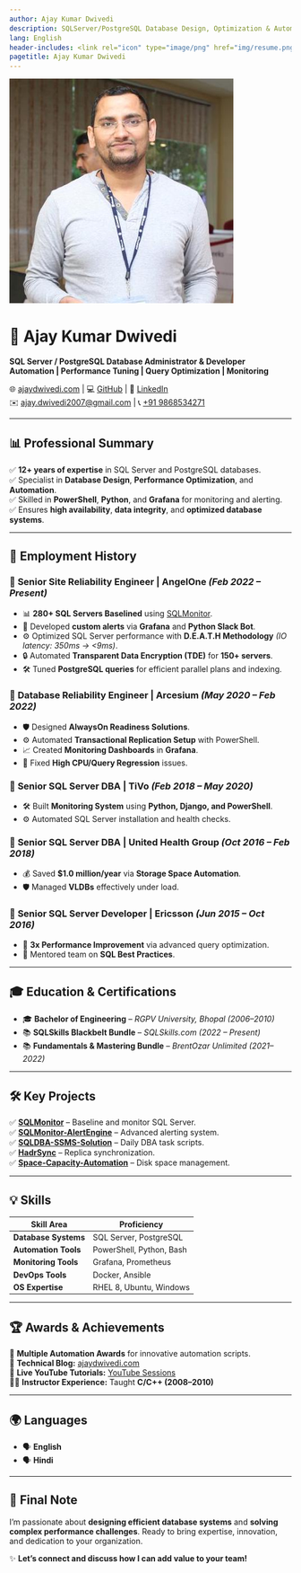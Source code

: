 ```yaml
---
author: Ajay Kumar Dwivedi
description: SQLServer/PostgreSQL Database Design, Optimization & Automation
lang: English
header-includes: <link rel="icon" type="image/png" href="img/resume.png" />
pagetitle: Ajay Kumar Dwivedi
---
```


![](img/Ajay-Kumar-Dwivedi.jpeg)

# 🚀 **Ajay Kumar Dwivedi**  
**SQL Server / PostgreSQL Database Administrator & Developer**  
**Automation | Performance Tuning | Query Optimization | Monitoring**  

🌐 [ajaydwivedi.com](https://ajaydwivedi.com) | 💻 [GitHub](https://imajaydwivedi.github.io/) | 🔗 [LinkedIn](https://www.linkedin.com/in/imajaydwivedi)  
✉️ [ajay.dwivedi2007@gmail.com](mailto:ajay.dwivedi2007@gmail.com) | 📞 [+91 9868534271](tel:+919868534271)  

---

## 📊 **Professional Summary**  
✅ **12+ years of expertise** in SQL Server and PostgreSQL databases.  
✅ Specialist in **Database Design**, **Performance Optimization**, and **Automation**.  
✅ Skilled in **PowerShell**, **Python**, and **Grafana** for monitoring and alerting.  
✅ Ensures **high availability**, **data integrity**, and **optimized database systems**.

---

## 💼 **Employment History**

### 🎯 **Senior Site Reliability Engineer** | **AngelOne** *(Feb 2022 – Present)*  
- 📊 **280+ SQL Servers Baselined** using [SQLMonitor](https://ajaydwivedi.com/demo/sqlmonitor).  
- 🚨 Developed **custom alerts** via **Grafana** and **Python Slack Bot**.  
- ⚙️ Optimized SQL Server performance with **D.E.A.T.H Methodology** *(IO latency: 350ms → <9ms)*.  
- 🔒 Automated **Transparent Data Encryption (TDE)** for **150+ servers**.  
- 🛠️ Tuned **PostgreSQL queries** for efficient parallel plans and indexing.

### 🎯 **Database Reliability Engineer** | **Arcesium** *(May 2020 – Feb 2022)*  
- 🛡️ Designed **AlwaysOn Readiness Solutions**.  
- ⚙️ Automated **Transactional Replication Setup** with PowerShell.  
- 📈 Created **Monitoring Dashboards** in **Grafana**.  
- 🐢 Fixed **High CPU/Query Regression** issues.

### 🎯 **Senior SQL Server DBA** | **TiVo** *(Feb 2018 – May 2020)*  
- 🛠️ Built **Monitoring System** using **Python, Django, and PowerShell**.  
- ⚙️ Automated SQL Server installation and health checks.

### 🎯 **Senior SQL Server DBA** | **United Health Group** *(Oct 2016 – Feb 2018)*  
- 💰 Saved **$1.0 million/year** via **Storage Space Automation**.  
- 🛡️ Managed **VLDBs** effectively under load.

### 🎯 **Senior SQL Server Developer** | **Ericsson** *(Jun 2015 – Oct 2016)*  
- 🚀 **3x Performance Improvement** via advanced query optimization.  
- 🧠 Mentored team on **SQL Best Practices**.

---

## 🎓 **Education & Certifications**  

- 🎓 **Bachelor of Engineering** – *RGPV University, Bhopal (2006–2010)*  
- 📚 **SQLSkills Blackbelt Bundle** – *SQLSkills.com (2022 – Present)*  
- 📚 **Fundamentals & Mastering Bundle** – *BrentOzar Unlimited (2021–2022)*  

---

## 🛠️ **Key Projects**  

✅ **[SQLMonitor](https://github.com/imajaydwivedi/SqlMonitor)** – Baseline and monitor SQL Server.  
✅ **[SQLMonitor-AlertEngine](https://ajaydwivedi.com/sqlmonitor/setup-sqlserver-alerts-with-open-source-sqlmonitor/)** – Advanced alerting system.  
✅ **[SQLDBA-SSMS-Solution](https://github.com/imajaydwivedi/SQLDBA-SSMS-Solution)** – Daily DBA task scripts.  
✅ **[HadrSync](https://github.com/imajaydwivedi/HadrSync)** – Replica synchronization.  
✅ **[Space-Capacity-Automation](https://github.com/imajaydwivedi/Space-Capacity-Automation)** – Disk space management.

---

## 💡 **Skills**  

| **Skill Area**        | **Proficiency** |  
|------------------------|---------------|  
| **Database Systems**  | SQL Server, PostgreSQL |  
| **Automation Tools**  | PowerShell, Python, Bash |  
| **Monitoring Tools**  | Grafana, Prometheus |  
| **DevOps Tools**      | Docker, Ansible |  
| **OS Expertise**      | RHEL 8, Ubuntu, Windows |  

---

## 🏆 **Awards & Achievements**  

🏅 **Multiple Automation Awards** for innovative automation scripts.  
📝 **Technical Blog:** [ajaydwivedi.com](https://ajaydwivedi.com)  
🎥 **Live YouTube Tutorials:** [YouTube Sessions](https://ajaydwivedi.com/go/youtube)  
👨‍🏫 **Instructor Experience:** Taught **C/C++ (2008–2010)**  

---

## 🌍 **Languages**  

- 🗣️ **English**  
- 🗣️ **Hindi**  

---

## 📣 **Final Note**  
I’m passionate about **designing efficient database systems** and **solving complex performance challenges**. Ready to bring expertise, innovation, and dedication to your organization.  

✨ **Let’s connect and discuss how I can add value to your team!**  
